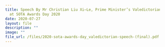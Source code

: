 ```yaml
---
title: Speech By Mr Christian Liu Xi–Le, Prime Minister’s Valedictorian Awardee
  at SOTA Awards Day 2020
date: 2020-07-27
layout: file
description: ""
image: ""
file_url: /files/2020-sota-awards-day_valedictorian-speech-(final).pdf
---
```

